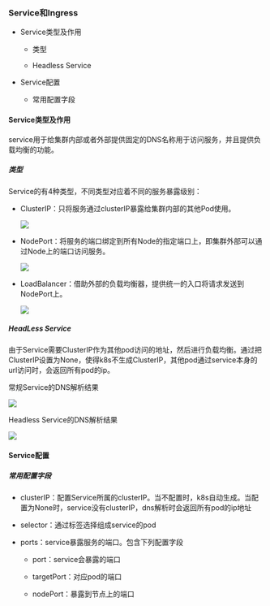 ### Service和Ingress

- Service类型及作用
  
  - 类型
  
  - Headless Service

- Service配置
  
  - 常用配置字段

#### Service类型及作用

service用于给集群内部或者外部提供固定的DNS名称用于访问服务，并且提供负载均衡的功能。

##### 类型

Service的有4种类型，不同类型对应着不同的服务暴露级别：

- ClusterIP：只将服务通过clusterIP暴露给集群内部的其他Pod使用。
  
  ![](E:\Notebook\Personal\NoteBook\img\cdf73c35d3e743dcd560ed811051ef4c5d88b724.jpeg)

- NodePort：将服务的端口绑定到所有Node的指定端口上，即集群外部可以通过Node上的端口访问服务。
  
  ![](E:\Notebook\Personal\NoteBook\img\abf35701d51a293491822baee41153c192680b29.jpeg)

- LoadBalancer：借助外部的负载均衡器，提供统一的入口将请求发送到NodePort上。
  
  ![](E:\Notebook\Personal\NoteBook\img\d4173b81ec2a9dfcfd4609b8e6a8da5908a5ea93.jpeg)

##### HeadLess Service

由于Service需要ClusterIP作为其他pod访问的地址，然后进行负载均衡。通过把ClusterIP设置为None，使得k8s不生成ClusterIP，其他pod通过service本身的url访问时，会返回所有pod的ip。

常规Service的DNS解析结果

![](E:\Notebook\Personal\NoteBook\img\f33f289e882c3c3946e49374d75e5430421d1eef.png)

Headless Service的DNS解析结果

![](E:\Notebook\Personal\NoteBook\img\48fbd38b76f35e83a8879eb5f062fe40de2f3f5d.png)

#### Service配置

##### 常用配置字段

- clusterIP：配置Service所属的clusterIP。当不配置时，k8s自动生成。当配置为None时，service没有clusterIP，dns解析时会返回所有pod的ip地址

- selector：通过标签选择组成service的pod

- ports：service暴露服务的端口。包含下列配置字段
  
  - port：service会暴露的端口
  
  - targetPort：对应pod的端口
  
  - nodePort：暴露到节点上的端口
